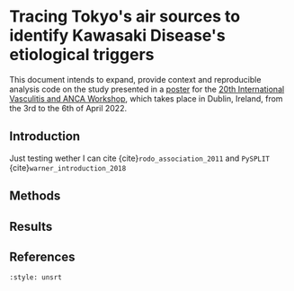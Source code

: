 # Tracing Tokyo's air sources to identify Kawasaki Disease's etiological triggers

This document intends to expand, provide context and reproducible analysis code on the study presented in a [poster](https://github.com/helical-itn/anca2022-posters/raw/main/posters/ESR6.%20Alejandro%20Fontal/alejandro_poster_vasculitis_2022.pdf) for the [20th International Vasculitis and ANCA Workshop](https://vasculitis2022.org/), which takes place in Dublin, Ireland, from the 3rd to the 6th of April 2022.



## Introduction

Just testing wether I can cite {cite}`rodo_association_2011` and `PySPLIT` {cite}`warner_introduction_2018`

## Methods

## Results

## References

```{bibliography}
:style: unsrt
```


